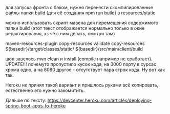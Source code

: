 для запуска фронта с бэком, нужно перенести скомпилированные файлы
папки build (для её создания npm run build) в resources/static

можно использовать скрипт мавена для перемещения содержимого папки build
(этот текст отображается нормально только в окне редактирования, хз чё с ним делать, смотри там)

<plugin>
<artifactId>maven-resources-plugin</artifactId>
<executions>
<execution>
<id>copy-resources</id>
<phase>validate</phase>
<goals>
<goal>copy-resources</goal>
</goals>
<configuration>
<outputDirectory>${basedir}/target/classes/static/</outputDirectory>
<resources>
<resource>
<directory>${basedir}/src/main/client/build</directory>
</resource>
</resources>
</configuration>
</execution>
</executions>
</plugin>

шоп завелось mvn clean и install (compile например не сработает). 
UPDATE!!! почемуто пропустило кусок кода, на 3000 порту в сурсах хрома одно,
а на 8080 другое - отсутствует пара строк кода. Ну вот как так.

Heroku не принял такой вариант и пришлось руками всё копировать, естественно 
это нужно закомитить.

Дальше по тексту: https://devcenter.heroku.com/articles/deploying-spring-boot-apps-to-heroku